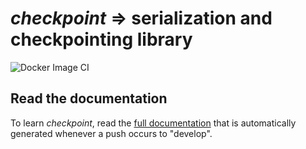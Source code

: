 # *checkpoint* => serialization and checkpointing library

![Docker Image CI](https://github.com/DARMA-tasking/checkpoint/workflows/Docker%20Image%20CI/badge.svg)

## Read the documentation

To learn *checkpoint*, read the [full
documentation](https://darma-tasking.github.io/checkpoint_docs/html/index.html)
that is automatically generated whenever a push occurs to "develop".
